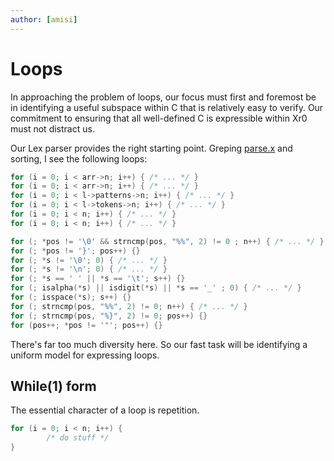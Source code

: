 ```yaml
---
author: [amisi]
---
```


# Loops

In approaching the problem of loops, our focus must first and foremost be in
identifying a useful subspace within C that is relatively easy to verify.
Our commitment to ensuring that all well-defined C is expressible within Xr0
must not distract us.

Our Lex parser provides the right starting point.
Greping [parse.x] and sorting, I see the following loops:

```C
for (i = 0; i < arr->n; i++) { /* ... */ }
for (i = 0; i < arr->n; i++) { /* ... */ }
for (i = 0; i < l->patterns->n; i++) { /* ... */ }
for (i = 0; i < l->tokens->n; i++) { /* ... */ }
for (i = 0; i < n; i++) { /* ... */ }
for (i = 0; i < n; i++) { /* ... */ }

for (; *pos != '\0' && strncmp(pos, "%%", 2) != 0 ; n++) { /* ... */ }
for (; *pos != '}'; pos++) {}
for (; *s != '\0'; 0) { /* ... */ }
for (; *s != '\n'; 0) { /* ... */ }
for (; *s == ' ' || *s == '\t'; s++) {}
for (; isalpha(*s) || isdigit(*s) || *s == '_' ; 0) { /* ... */ }
for (; isspace(*s); s++) {}
for (; strncmp(pos, "%%", 2) != 0; n++) { /* ... */ }
for (; strncmp(pos, "%}", 2) != 0; pos++) {}
for (pos++; *pos != '"'; pos++) {}
```

  [parse.x]: https://github.com/xr0-org/xr0/blob/master/tests/0v/99-program/100-lex/parse.x

There's far too much diversity here.
So our fast task will be identifying a uniform model for expressing loops.


## While(1) form

The essential character of a loop is repetition. 

```C
for (i = 0; i < n; i++) {
        /* do stuff */
}
```
